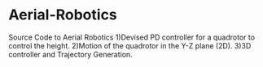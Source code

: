 # Aerial-Robotics
Source Code to Aerial Robotics
1)Devised PD controller for a quadrotor to control the height.
2)Motion of the quadrotor in the Y-Z plane (2D).
3)3D controller and Trajectory Generation.
